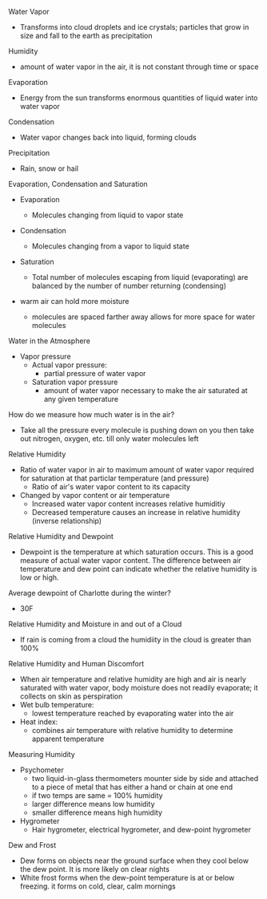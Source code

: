 Water Vapor 
- Transforms into cloud droplets and ice crystals; particles that grow in size and fall to the earth as precipitation 

Humidity 
- amount of water vapor in the air, it is not constant through time or space 

Evaporation 
- Energy from the sun transforms enormous quantities of liquid water into water vapor 

Condensation 
- Water vapor changes back into liquid, forming clouds 

Precipitation 
- Rain, snow or hail 

Evaporation, Condensation and Saturation 
- Evaporation 
	- Molecules changing from liquid to vapor state
- Condensation 
	- Molecules changing from a vapor to liquid state
- Saturation 
	- Total number of molecules escaping from liquid (evaporating) are balanced by the number of number returning (condensing)

- warm air can hold more moisture
	- molecules are spaced farther away allows for more space for water molecules 

Water in the Atmosphere
- Vapor pressure
	- Actual vapor pressure: 
		- partial pressure of water vapor 
	- Saturation vapor pressure
		- amount of water vapor necessary to make the air saturated at any given temperature 

How do we measure how much water is in the air?
- Take all the pressure every molecule is pushing down on you then take out nitrogen, oxygen, etc. till only water molecules left 

Relative Humidity 
- Ratio of water vapor in air to maximum amount of water vapor required for saturation at that particlar temperature (and pressure)
	- Ratio of air's water vapor content to its capacity 
- Changed by vapor content or air temperature 
	- Increased water vapor content increases relative humiditiy 
	- Decreased temperature causes an increase in relative humidity (inverse relationship) 

Relative Humidity and Dewpoint 
- Dewpoint is the temperature at which saturation occurs. This is a good measure of actual water vapor content. The difference between air temperature and dew point can indicate whether the relative humidity is low or high. 

Average dewpoint of Charlotte during the winter?
- 30F

Relative Humidity and Moisture in and out of a Cloud 
- If rain is coming from a cloud the humidiity in the cloud is greater than 100% 

Relative Humidity and Human Discomfort
- When air temperature and relative humidity are high and air is nearly saturated with water vapor, body moisture does not readily evaporate; it collects on skin as perspiration 
- Wet bulb temperature: 
	- lowest temperature reached by evaporating water into the air 
- Heat index: 
	- combines air temperature with relative humidity to determine apparent temperature 

Measuring Humidity 
- Psychometer
	- two liquid-in-glass thermometers mounter side by side and attached to a piece of metal that has either a hand or chain at one end 
	- if two temps are same = 100% humidity 
	- larger difference means low humidity 
	- smaller difference means high humidity 
- Hygrometer
	- Hair hygrometer, electrical hygrometer, and dew-point hygrometer

Dew and Frost
- Dew forms on objects near the ground surface when they cool below the dew point. It is more likely on clear nights 
- White frost forms when the dew-point temperature is at or below freezing. it forms on cold, clear, calm mornings 
